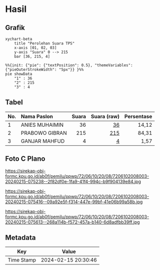 # Hasil

## Grafik

```mermaid
xychart-beta
    title "Perolehan Suara TPS"
    x-axis [01, 02, 03]
    y-axis "Suara" 0 --> 215
    bar [36, 215, 4]
```

```mermaid
%%{init: {"pie": {"textPosition": 0.5}, "themeVariables": {"pieOuterStrokeWidth": "5px"}} }%%
pie showData
    "1" : 36
    "2" : 215
    "3" : 4
```

## Tabel

| No. | Nama Paslon    | Suara | Suara (raw) | Persentase |
|:--- |:-------------- | -----:| -----------:| ----------:|
| 1   | ANIES MUHAIMIN | 36    | [36][p-1]   | 14,12      |
| 2   | PRABOWO GIBRAN | 215   | [215][p-2]  | 84,31      |
| 3   | GANJAR MAHFUD  | 4     | [4][p-3]    | 1,57       |


[p-1]: https://github.com/gigit-pemilu/pemilu-2024-72-sulawesi-tengah/blob/main/pilpres/hitung-suara/sub/72-sulawesi-tengah/sub/06-morowali/sub/10-bahodopi/sub/2008-siumbatu/sub/003-tps/sub/paslon-1.txt
[p-2]: https://github.com/gigit-pemilu/pemilu-2024-72-sulawesi-tengah/blob/main/pilpres/hitung-suara/sub/72-sulawesi-tengah/sub/06-morowali/sub/10-bahodopi/sub/2008-siumbatu/sub/003-tps/sub/paslon-2.txt
[p-3]: https://github.com/gigit-pemilu/pemilu-2024-72-sulawesi-tengah/blob/main/pilpres/hitung-suara/sub/72-sulawesi-tengah/sub/06-morowali/sub/10-bahodopi/sub/2008-siumbatu/sub/003-tps/sub/paslon-3.txt

## Foto C Plano

https://sirekap-obj-formc.kpu.go.id/ab0f/pemilu/ppwp/72/06/10/20/08/7206102008003-20240215-075238--2f82df0e-1fa9-41f4-994c-b9f904139e84.jpg

https://sirekap-obj-formc.kpu.go.id/ab0f/pemilu/ppwp/72/06/10/20/08/7206102008003-20240215-075416--09a92e5f-f314-447e-99bf-41e06b99a58b.jpg

https://sirekap-obj-formc.kpu.go.id/ab0f/pemilu/ppwp/72/06/10/20/08/7206102008003-20240215-075613--268a114b-f572-457a-b140-6d8adfbb39ff.jpg


## Metadata

| Key        | Value               |
| ---------- | ------------------- |
| Time Stamp | 2024-02-15 20:30:46 |



